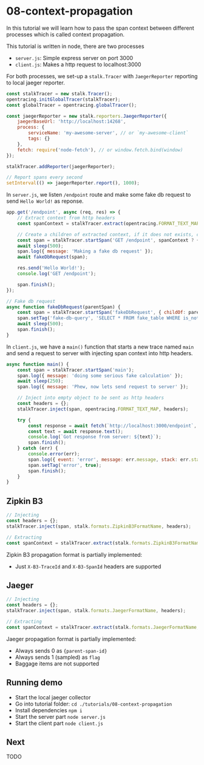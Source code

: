 # 08-context-propagation

In this tutorial we will learn how to pass the span context between different processes which is called context propagation.

This tutorial is written in node, there are two processes
- `server.js`: Simple express server on port 3000
- `client.js`: Makes a http request to localhost:3000

For both processes, we set-up a `stalk.Tracer` with `JaegerReporter` reporting to local jaeger reporter.

```js
const stalkTracer = new stalk.Tracer();
opentracing.initGlobalTracer(stalkTracer);
const globalTracer = opentracing.globalTracer();

const jaegerReporter = new stalk.reporters.JaegerReporter({
    jaegerBaseUrl: 'http://localhost:14268',
    process: {
        serviceName: 'my-awesome-server', // or `my-awesome-client`
        tags: {}
    },
    fetch: require('node-fetch'), // or window.fetch.bind(window)
});

stalkTracer.addReporter(jaegerReporter);

// Report spans every second
setInterval(() => jaegerReporter.report(), 1000);
```

In `server.js`, we listen `/endpoint` route and make some fake db request to send `Hello World!` as reponse.

```js
app.get('/endpoint', async (req, res) => {
    // Extract context from http headers
    const spanContext = stalkTracer.extract(opentracing.FORMAT_TEXT_MAP, req.headers);

    // Create a children of extracted context, if it does not exists, create a new trace
    const span = stalkTracer.startSpan('GET /endpoint', spanContext ? { childOf: spanContext } : {});
    await sleep(500);
    span.log({ message: 'Making a fake db request' });
    await fakeDbRequest(span);

    res.send('Hello World!');
    console.log('GET /endpoint');

    span.finish();
});

// Fake db request
async function fakeDbRequest(parentSpan) {
    const span = stalkTracer.startSpan('fakeDbRequest', { childOf: parentSpan });
    span.setTag('fake-db-query', 'SELECT * FROM fake_table WHERE is_not_that_fake = true;');
    await sleep(500);
    span.finish();
}
```

In `client.js`, we have a `main()` function that starts a new trace named `main` and send a request to server with injecting span context into http headers.

```js
async function main() {
    const span = stalkTracer.startSpan('main');
    span.log({ message: 'doing some serious fake calculation' });
    await sleep(250);
    span.log({ message: 'Phew, now lets send request to server' });

    // Inject into empty object to be sent as http headers
    const headers = {};
    stalkTracer.inject(span, opentracing.FORMAT_TEXT_MAP, headers);

    try {
        const response = await fetch(`http://localhost:3000/endpoint`, { headers });
        const text = await response.text();
        console.log(`Got response from server: ${text}`);
        span.finish();
    } catch (err) {
        console.error(err);
        span.log({ event: 'error', message: err.message, stack: err.stack, 'error.kind': err.name })
        span.setTag('error', true);
        span.finish();
    }
}
```

## Zipkin B3

```js
// Injecting
const headers = {};
stalkTracer.inject(span, stalk.formats.ZipkinB3FormatName, headers);

// Extracting
const spanContext = stalkTracer.extract(stalk.formats.ZipkinB3FormatName, headers);
```

Zipkin B3 propagation format is partially implemented:
- Just `X-B3-TraceId`  and `X-B3-SpanId` headers are supported

## Jaeger

```js
// Injecting
const headers = {};
stalkTracer.inject(span, stalk.formats.JaegerFormatName, headers);

// Extracting
const spanContext = stalkTracer.extract(stalk.formats.JaegerFormatName, headers);
```

Jaeger propagation format is partially implemented:
- Always sends 0 as `{parent-span-id}`
- Always sends 1 (sampled) as `flag`
- Baggage items are not supported

## Running demo

- Start the local jaeger collector
- Go into tutorial folder: `cd ./tutorials/08-context-propagation`
- Install dependencies `npm i`
- Start the server part `node server.js`
- Start the client part `node client.js`

## Next

TODO
